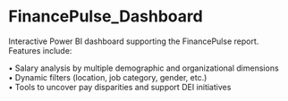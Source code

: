 # FinancePulse_Dashboard
Interactive Power BI dashboard supporting the FinancePulse report. Features include:

• Salary analysis by multiple demographic and organizational dimensions     
• Dynamic filters (location, job category, gender, etc.)    
• Tools to uncover pay disparities and support DEI initiatives 
